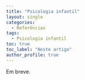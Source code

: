 ```yaml
---
title: "Psicologia infantil"
layout: single
categories:
  - Referências
tags:
  - Psicologia infantil
toc: true
toc_label: "Neste artigo"
author_profile: true
---
```

Em breve.